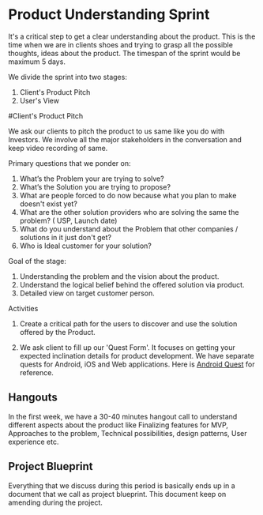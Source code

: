 # Product Understanding Sprint
It's a critical step to get a clear understanding about the product. This is the time when we are in clients shoes and trying to grasp all the possible thoughts, ideas about the product. The timespan of the sprint would be maximum 5 days.

We divide the sprint into two stages:
1. Client's Product Pitch
2. User's View

#Client's Product Pitch

We ask our clients to pitch the product to us same like you do with Investors. We involve all the major stakeholders in the conversation and keep video recording of same.

Primary questions that we ponder on:
1.  What’s the Problem your are trying to solve?
2.  What’s the Solution you are trying to propose?
3.  What are people forced to do now because what you plan to make doesn't exist yet?
4.  What are the other solution providers who are solving the same the problem? ( USP, Launch date) 
5.  What do you understand about the Problem that other companies / solutions in it just don't get?
6. Who is Ideal customer for your solution?

Goal of the stage:
1. Understanding the problem and the vision about the product.
2. Understand the logical belief behind the offered solution via product.
3. Detailed view on target customer person.

Activities
1. Create a critical path for the users to discover and use the solution offered by the Product.

2. We ask client to fill up our 'Quest Form'. It focuses on getting your expected inclination details for product development. We have separate quests for Android, iOS and Web applications. Here is [Android Quest](https://rainingclouds.typeform.com/to/ZolKsb) for reference.

## Hangouts
In the first week, we have a 30-40 minutes hangout call to understand different aspects about the product like Finalizing features for MVP, Approaches to the problem, Technical possibilities, design patterns, User experience etc.

## Project Blueprint
Everything that we discuss during this period is basically ends up in a document that we call as project blueprint. This document keep on amending during the project.





